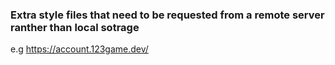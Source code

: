 ### Extra style files that need to be requested from a remote server ranther than local sotrage
e.g https://account.123game.dev/
